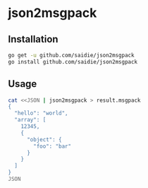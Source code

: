 # json2msgpack

## Installation

```sh
go get -u github.com/saidie/json2msgpack
go install github.com/saidie/json2msgpack
```

## Usage

```sh
cat <<JSON | json2msgpack > result.msgpack
{
  "hello": "world",
  "array": [
    12345,
    {
      "object": {
        "foo": "bar"
      }
    }
  ]
}
JSON
```

